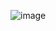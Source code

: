 ![image](https://github.com/RachellRL29/controlesbasicos/assets/157405004/d9c52f4d-0aa1-48b3-91d0-45c12fee9aee) 

